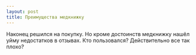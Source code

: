 ```yaml
---
layout: post 
title: Преимущества медкнижку 
--- 
```

Наконец решился на покупку. Но кроме достоинств медкнижку нашёл уйму недостатков в отзывах. Кто пользовался? Действительно все так плохо?
